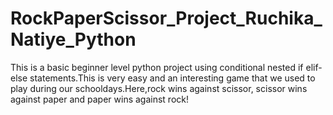 # RockPaperScissor_Project_Ruchika_Natiye_Python
This is a basic beginner level python project using conditional nested if elif-else statements.This is very easy and an interesting game that we used to play during our schooldays.Here,rock wins against scissor, scissor wins against paper and paper wins against rock!

